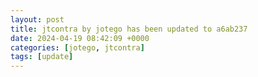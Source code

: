 ```yaml
---
layout: post
title: jtcontra by jotego has been updated to a6ab237
date: 2024-04-19 08:42:09 +0000
categories: [jotego, jtcontra]
tags: [update]
---
```


